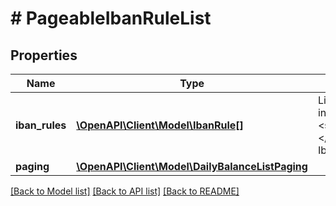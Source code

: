 # # PageableIbanRuleList

## Properties

Name | Type | Description | Notes
------------ | ------------- | ------------- | -------------
**iban_rules** | [**\OpenAPI\Client\Model\IbanRule[]**](IbanRule.md) | List of iban rules information&lt;br/&gt; &lt;strong&gt;Type:&lt;/strong&gt; IbanRule |
**paging** | [**\OpenAPI\Client\Model\DailyBalanceListPaging**](DailyBalanceListPaging.md) |  |

[[Back to Model list]](../../README.md#models) [[Back to API list]](../../README.md#endpoints) [[Back to README]](../../README.md)
